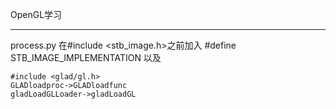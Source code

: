 OpenGL学习
***
process.py
在#include <stb_image.h>之前加入
#define STB_IMAGE_IMPLEMENTATION
以及
```
#include <glad/gl.h>
GLADloadproc->GLADloadfunc
gladLoadGLLoader->gladLoadGL
```